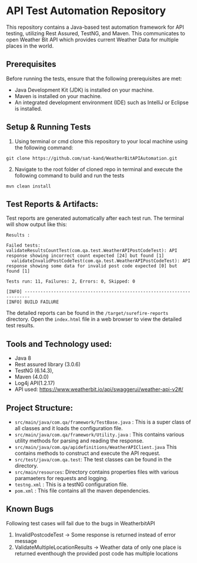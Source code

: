 # API Test Automation Repository

This repository contains a Java-based test automation framework for API testing, utilizing Rest Assured, TestNG, and Maven.
This communicates to open Weather Bit API which provides current Weather Data for multiple places in the world.

## Prerequisites

Before running the tests, ensure that the following prerequisites are met:

- Java Development Kit (JDK) is installed on your machine.
- Maven is installed on your machine.
- An integrated development environment (IDE) such as IntelliJ or Eclipse is installed.

## Setup & Running Tests

1. Using terminal or cmd clone this repository to your local machine using the following command:

```
git clone https://github.com/sat-kand/WeatherBitAPIAutomation.git
```

2. Navigate to the root folder of cloned repo in terminal and execute the following command to build and run the tests

```
mvn clean install
```

## Test Reports & Artifacts:

Test reports are generated automatically after each test run. The terminal will show output like this:
```shell
Results :

Failed tests: validateResultsCountTest(com.qa.test.WeatherAPIPostCodeTest): API response showing incorrect count expected [24] but found [1]
  validateInvalidPostCodeTest(com.qa.test.WeatherAPIPostCodeTest): API response showing some data for invalid post code expected [0] but found [1]

Tests run: 11, Failures: 2, Errors: 0, Skipped: 0

[INFO] ------------------------------------------------------------------------
[INFO] BUILD FAILURE

```
The detailed reports can be found in the `/target/surefire-reports` directory. Open the `index.html` file in a web browser to view the detailed test results.

## Tools and Technology used:

- Java 8
- Rest assured library (3.0.6)
- TestNG (6.14.3),
- Maven (4.0.0)
- Log4j API(1.2.17)
- API used: https://www.weatherbit.io/api/swaggerui/weather-api-v2#/


## Project Structure:

- `src/main/java/com.qa/framework/TestBase.java` : This is a super class of all classes and it loads the configuration file.
- `src/main/java/com.qa/framework/Utility.java` : This contains various utility methods for parsing and reading the response.
- `src/main/java/com.qa/apidefinitions/WeatherAPIClient.java` This contains methods to construct and execute the API request.
- `src/test/java/com.qa.test`: The test classes can be found in the directory.
- `src/main/resources`: Directory contains properties files with various paramaeters for requests and logging.
- `testng.xml` : This is a testNG configuration file.
- `pom.xml` : This file contains all the maven dependencies.

## Known Bugs

Following test cases will fail due to the bugs in WeatherbitAPI
1. InvalidPostcodeTest -> Some response is returned instead of error message
2. ValidateMultipleLocationResults -> Weather data of only one place is returned eventhough the provided post code has multiple locations